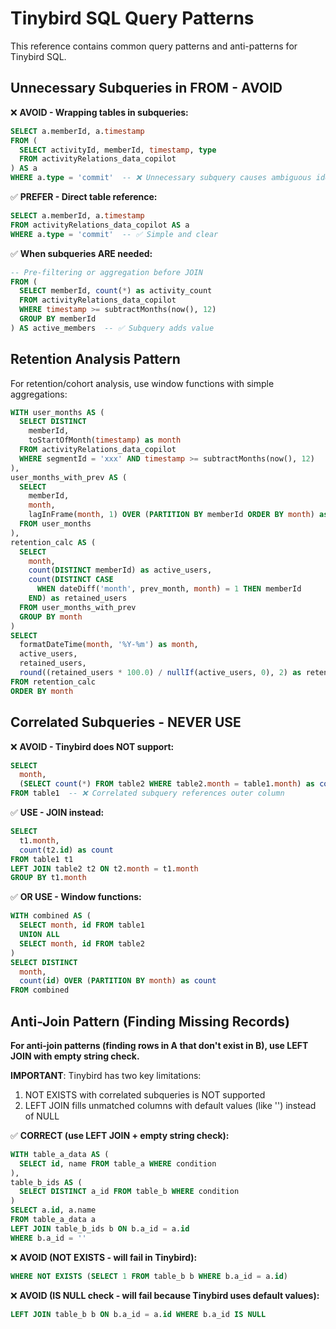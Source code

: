 # Tinybird SQL Query Patterns

This reference contains common query patterns and anti-patterns for Tinybird SQL.

## Unnecessary Subqueries in FROM - AVOID

❌ **AVOID - Wrapping tables in subqueries:**

```sql
SELECT a.memberId, a.timestamp
FROM (
  SELECT activityId, memberId, timestamp, type
  FROM activityRelations_data_copilot
) AS a
WHERE a.type = 'commit'  -- ❌ Unnecessary subquery causes ambiguous identifier errors
```

✅ **PREFER - Direct table reference:**

```sql
SELECT a.memberId, a.timestamp
FROM activityRelations_data_copilot AS a
WHERE a.type = 'commit'  -- ✅ Simple and clear
```

✅ **When subqueries ARE needed:**

```sql
-- Pre-filtering or aggregation before JOIN
FROM (
  SELECT memberId, count(*) as activity_count
  FROM activityRelations_data_copilot
  WHERE timestamp >= subtractMonths(now(), 12)
  GROUP BY memberId
) AS active_members  -- ✅ Subquery adds value
```

## Retention Analysis Pattern

For retention/cohort analysis, use window functions with simple aggregations:

```sql
WITH user_months AS (
  SELECT DISTINCT
    memberId,
    toStartOfMonth(timestamp) as month
  FROM activityRelations_data_copilot
  WHERE segmentId = 'xxx' AND timestamp >= subtractMonths(now(), 12)
),
user_months_with_prev AS (
  SELECT
    memberId,
    month,
    lagInFrame(month, 1) OVER (PARTITION BY memberId ORDER BY month) as prev_month
  FROM user_months
),
retention_calc AS (
  SELECT
    month,
    count(DISTINCT memberId) as active_users,
    count(DISTINCT CASE
      WHEN dateDiff('month', prev_month, month) = 1 THEN memberId
    END) as retained_users
  FROM user_months_with_prev
  GROUP BY month
)
SELECT
  formatDateTime(month, '%Y-%m') as month,
  active_users,
  retained_users,
  round((retained_users * 100.0) / nullIf(active_users, 0), 2) as retention_rate
FROM retention_calc
ORDER BY month
```

## Correlated Subqueries - NEVER USE

❌ **AVOID - Tinybird does NOT support:**

```sql
SELECT
  month,
  (SELECT count(*) FROM table2 WHERE table2.month = table1.month) as count
FROM table1  -- ❌ Correlated subquery references outer column
```

✅ **USE - JOIN instead:**

```sql
SELECT
  t1.month,
  count(t2.id) as count
FROM table1 t1
LEFT JOIN table2 t2 ON t2.month = t1.month
GROUP BY t1.month
```

✅ **OR USE - Window functions:**

```sql
WITH combined AS (
  SELECT month, id FROM table1
  UNION ALL
  SELECT month, id FROM table2
)
SELECT DISTINCT
  month,
  count(id) OVER (PARTITION BY month) as count
FROM combined
```

## Anti-Join Pattern (Finding Missing Records)

**For anti-join patterns (finding rows in A that don't exist in B), use LEFT JOIN with empty string check.**

**IMPORTANT**: Tinybird has two key limitations:

1. NOT EXISTS with correlated subqueries is NOT supported
2. LEFT JOIN fills unmatched columns with default values (like '') instead of NULL

✅ **CORRECT (use LEFT JOIN + empty string check):**

```sql
WITH table_a_data AS (
  SELECT id, name FROM table_a WHERE condition
),
table_b_ids AS (
  SELECT DISTINCT a_id FROM table_b WHERE condition
)
SELECT a.id, a.name
FROM table_a_data a
LEFT JOIN table_b_ids b ON b.a_id = a.id
WHERE b.a_id = ''
```

❌ **AVOID (NOT EXISTS - will fail in Tinybird):**

```sql
WHERE NOT EXISTS (SELECT 1 FROM table_b b WHERE b.a_id = a.id)
```

❌ **AVOID (IS NULL check - will fail because Tinybird uses default values):**

```sql
LEFT JOIN table_b b ON b.a_id = a.id WHERE b.a_id IS NULL
```
